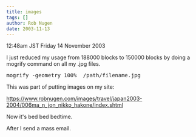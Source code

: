 ```yaml
---
title: images
tags: []
author: Rob Nugen
date: 2003-11-13
---
```


<p class=date>12:48am JST Friday 14 November 2003</p>

<p> I just reduced my usage from 188000 blocks to 150000 blocks by
doing a mogrify command on all my .jpg files.</p>

<pre>mogrify -geometry 100%  /path/filename.jpg</pre>

<p>This was part of putting images on my site:</p>

<p><a href="https://www.robnugen.com/images/travel/japan2003-2004/006ma_n_jon_nikko_hakone/index.shtml">https://www.robnugen.com/images/travel/japan2003-2004/006ma_n_jon_nikko_hakone/index.shtml</a></p>

<p>Now it's bed bed bedtime.</p>

<p>After I send a mass email.</p>
